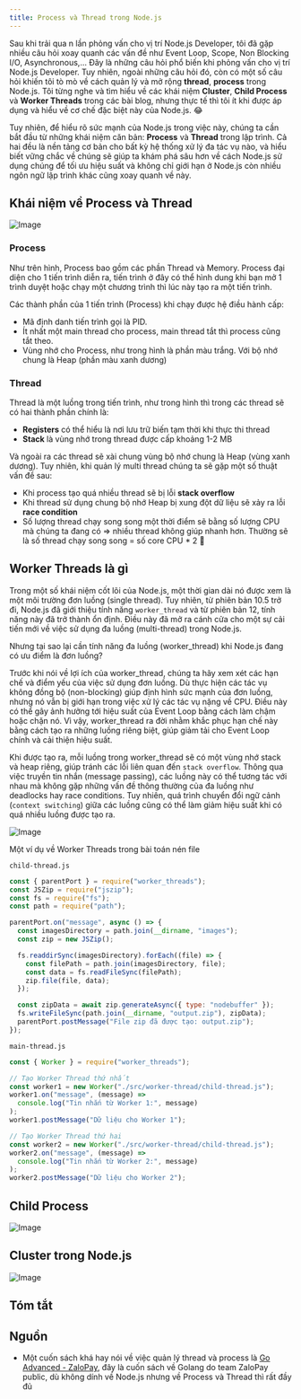 ```yaml
---
title: Process và Thread trong Node.js
---
```


Sau khi trải qua n lần phỏng vấn cho vị trí Node.js Developer, tôi đã gặp nhiều câu hỏi xoay quanh các vấn đề như Event Loop, Scope, Non Blocking I/O, Asynchronous,... Đây là những câu hỏi phổ biến khi phỏng vấn cho vị trí Node.js Developer. Tuy nhiên, ngoài những câu hỏi đó, còn có một số câu hỏi khiến tôi tò mò về cách quản lý và mở rộng **thread**, **process** trong Node.js. Tôi từng nghe và tìm hiểu về các khái niệm **Cluster**, **Child Process** và **Worker Threads** trong các bài blog, nhưng thực tế thì tôi ít khi được áp dụng và hiểu về cơ chế đặc biệt này của Node.js. 😂

Tuy nhiên, để hiểu rõ sức mạnh của Node.js trong việc này, chúng ta cần bắt đầu từ những khái niệm căn bản: **Process** và **Thread** trong lập trình. Cả hai đều là nền tảng cơ bản cho bất kỳ hệ thống xử lý đa tác vụ nào, và hiểu biết vững chắc về chúng sẽ giúp ta khám phá sâu hơn về cách Node.js sử dụng chúng để tối ưu hiệu suất và không chỉ giới hạn ở Node.js còn nhiều ngôn ngữ lập trình khác cũng xoay quanh về này.

## Khái niệm về Process và Thread

![Image](https://raw.githubusercontent.com/quankori/quankori.github.io/master/src/images/programming/8.PNG)

### Process

Như trên hình, Process bao gồm các phần Thread và Memory. Process đại diện cho 1 tiến trình diễn ra, tiến trình ở đây có thể hình dung khi bạn mở 1 trình duyệt hoặc chạy một chương trình thì lúc này tạo ra một tiến trình.

Các thành phần của 1 tiến trình (Process) khi chạy được hệ điều hành cấp:

- Mã định danh tiến trình gọi là PID.
- Ít nhất một main thread cho process, main thread tắt thì process cũng tắt theo.
- Vùng nhớ cho Process, như trong hình là phần màu trắng. Với bộ nhớ chung là Heap (phần màu xanh dương)

### Thread

Thread là một luồng trong tiến trình, như trong hình thì trong các thread sẽ có hai thành phần chính là:

- **Registers** có thể hiểu là nơi lưu trữ biến tạm thời khi thực thi thread
- **Stack** là vùng nhớ trong thread được cấp khoảng 1-2 MB

Và ngoài ra các thread sẽ xài chung vùng bộ nhớ chung là Heap (vùng xanh dương). Tuy nhiên, khi quản lý multi thread chúng ta sẽ gặp một số thuật vấn đề sau:

- Khi process tạo quá nhiều thread sẽ bị lỗi **stack overflow**
- Khi thread sử dụng chung bộ nhớ Heap bị xung đột dữ liệu sẽ xảy ra lỗi **race condition**
- Số lượng thread chạy song song một thời điểm sẽ bằng số lượng CPU mà chúng ta đang có => nhiều thread không giúp nhanh hơn. Thường sẽ là số thread chạy song song = số core CPU \* 2 🧐

## Worker Threads là gì

Trong một số khái niệm cốt lõi của Node.js, một thời gian dài nó được xem là một môi trường đơn luồng (single thread). Tuy nhiên, từ phiên bản 10.5 trở đi, Node.js đã giới thiệu tính năng `worker_thread` và từ phiên bản 12, tính năng này đã trở thành ổn định. Điều này đã mở ra cánh cửa cho một sự cải tiến mới về việc sử dụng đa luồng (multi-thread) trong Node.js.

Nhưng tại sao lại cần tính năng đa luồng (worker_thread) khi Node.js đang có ưu điểm là đơn luồng?

Trước khi nói về lợi ích của worker_thread, chúng ta hãy xem xét các hạn chế và điểm yếu của việc sử dụng đơn luồng. Dù thực hiện các tác vụ không đồng bộ (non-blocking) giúp định hình sức mạnh của đơn luồng, nhưng nó vẫn bị giới hạn trong việc xử lý các tác vụ nặng về CPU. Điều này có thể gây ảnh hưởng tới hiệu suất của Event Loop bằng cách làm chậm hoặc chặn nó. Vì vậy, worker_thread ra đời nhằm khắc phục hạn chế này bằng cách tạo ra những luồng riêng biệt, giúp giảm tải cho Event Loop chính và cải thiện hiệu suất.

Khi được tạo ra, mỗi luồng trong worker_thread sẽ có một vùng nhớ stack và heap riêng, giúp tránh các lỗi liên quan đến `stack overflow`. Thông qua việc truyền tin nhắn (message passing), các luồng này có thể tương tác với nhau mà không gặp những vấn đề thông thường của đa luồng như deadlocks hay race conditions. Tuy nhiên, quá trình chuyển đổi ngữ cảnh (`context switching`) giữa các luồng cũng có thể làm giảm hiệu suất khi có quá nhiều luồng được tạo ra.

![Image](https://raw.githubusercontent.com/quankori/quankori.github.io/master/src/images/programming/worker-thread.jpg)

Một ví dụ về Worker Threads trong bài toán nén file

`child-thread.js`

```js
const { parentPort } = require("worker_threads");
const JSZip = require("jszip");
const fs = require("fs");
const path = require("path");

parentPort.on("message", async () => {
  const imagesDirectory = path.join(__dirname, "images");
  const zip = new JSZip();

  fs.readdirSync(imagesDirectory).forEach((file) => {
    const filePath = path.join(imagesDirectory, file);
    const data = fs.readFileSync(filePath);
    zip.file(file, data);
  });

  const zipData = await zip.generateAsync({ type: "nodebuffer" });
  fs.writeFileSync(path.join(__dirname, "output.zip"), zipData);
  parentPort.postMessage("File zip đã được tạo: output.zip");
});
```

`main-thread.js`

```js
const { Worker } = require("worker_threads");

// Tạo Worker Thread thứ nhất
const worker1 = new Worker("./src/worker-thread/child-thread.js");
worker1.on("message", (message) =>
  console.log("Tin nhắn từ Worker 1:", message)
);
worker1.postMessage("Dữ liệu cho Worker 1");

// Tạo Worker Thread thứ hai
const worker2 = new Worker("./src/worker-thread/child-thread.js");
worker2.on("message", (message) =>
  console.log("Tin nhắn từ Worker 2:", message)
);
worker2.postMessage("Dữ liệu cho Worker 2");
```

## Child Process

![Image](https://raw.githubusercontent.com/quankori/quankori.github.io/master/src/images/programming/child-process.jpg)

## Cluster trong Node.js

![Image](https://raw.githubusercontent.com/quankori/quankori.github.io/master/src/images/programming/cluster.jpg)

## Tóm tắt

## Nguồn

- Một cuốn sách khá hay nói về việc quản lý thread và process là
  [Go Advanced - ZaloPay](https://zalopay-oss.github.io/go-advanced/ch1-basic/ch1-05-concurrency-parallelism.html), đây là cuốn sách về Golang do team ZaloPay public, dù không dính về Node.js nhưng về Process và Thread thì rất đầy đủ
